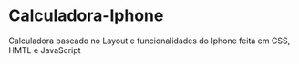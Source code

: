 # Calculadora-Iphone
Calculadora baseado no Layout e funcionalidades do Iphone feita em CSS, HMTL e JavaScript
